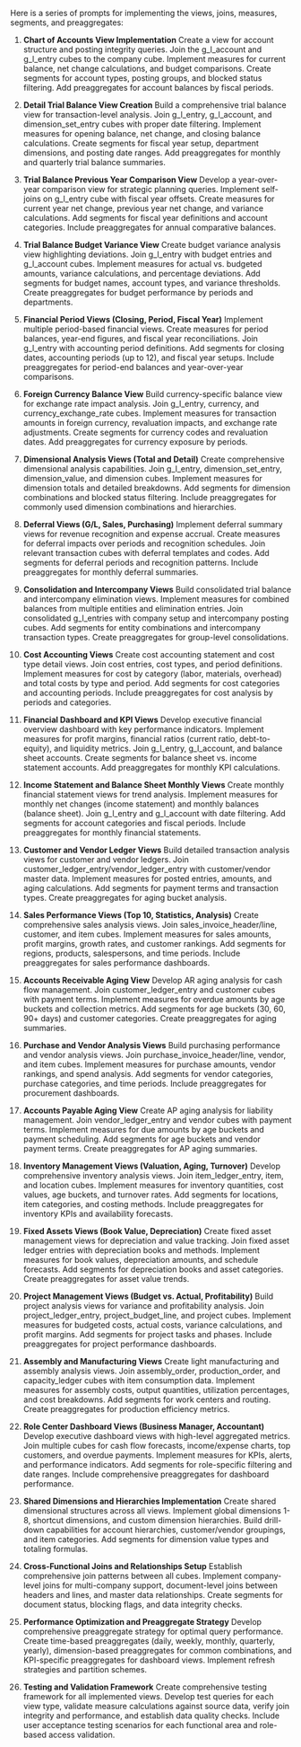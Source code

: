Here is a series of prompts for implementing the views, joins, measures, segments, and preaggregates:

1. **Chart of Accounts View Implementation**
   Create a view for account structure and posting integrity queries. Join the g_l_account and g_l_entry cubes to the company cube. Implement measures for current balance, net change calculations, and budget comparisons. Create segments for account types, posting groups, and blocked status filtering. Add preaggregates for account balances by fiscal periods.

2. **Detail Trial Balance View Creation**
   Build a comprehensive trial balance view for transaction-level analysis. Join g_l_entry, g_l_account, and dimension_set_entry cubes with proper date filtering. Implement measures for opening balance, net change, and closing balance calculations. Create segments for fiscal year setup, department dimensions, and posting date ranges. Add preaggregates for monthly and quarterly trial balance summaries.

3. **Trial Balance Previous Year Comparison View**
   Develop a year-over-year comparison view for strategic planning queries. Implement self-joins on g_l_entry cube with fiscal year offsets. Create measures for current year net change, previous year net change, and variance calculations. Add segments for fiscal year definitions and account categories. Include preaggregates for annual comparative balances.

4. **Trial Balance Budget Variance View**
   Create budget variance analysis view highlighting deviations. Join g_l_entry with budget entries and g_l_account cubes. Implement measures for actual vs. budgeted amounts, variance calculations, and percentage deviations. Add segments for budget names, account types, and variance thresholds. Create preaggregates for budget performance by periods and departments.

5. **Financial Period Views (Closing, Period, Fiscal Year)**
   Implement multiple period-based financial views. Create measures for period balances, year-end figures, and fiscal year reconciliations. Join g_l_entry with accounting period definitions. Add segments for closing dates, accounting periods (up to 12), and fiscal year setups. Include preaggregates for period-end balances and year-over-year comparisons.

6. **Foreign Currency Balance View**
   Build currency-specific balance view for exchange rate impact analysis. Join g_l_entry, currency, and currency_exchange_rate cubes. Implement measures for transaction amounts in foreign currency, revaluation impacts, and exchange rate adjustments. Create segments for currency codes and revaluation dates. Add preaggregates for currency exposure by periods.

7. **Dimensional Analysis Views (Total and Detail)**
   Create comprehensive dimensional analysis capabilities. Join g_l_entry, dimension_set_entry, dimension_value, and dimension cubes. Implement measures for dimension totals and detailed breakdowns. Add segments for dimension combinations and blocked status filtering. Include preaggregates for commonly used dimension combinations and hierarchies.

8. **Deferral Views (G/L, Sales, Purchasing)**
   Implement deferral summary views for revenue recognition and expense accrual. Create measures for deferral impacts over periods and recognition schedules. Join relevant transaction cubes with deferral templates and codes. Add segments for deferral periods and recognition patterns. Include preaggregates for monthly deferral summaries.

9. **Consolidation and Intercompany Views**
   Build consolidated trial balance and intercompany elimination views. Implement measures for combined balances from multiple entities and elimination entries. Join consolidated g_l_entries with company setup and intercompany posting cubes. Add segments for entity combinations and intercompany transaction types. Create preaggregates for group-level consolidations.

10. **Cost Accounting Views**
    Create cost accounting statement and cost type detail views. Join cost entries, cost types, and period definitions. Implement measures for cost by category (labor, materials, overhead) and total costs by type and period. Add segments for cost categories and accounting periods. Include preaggregates for cost analysis by periods and categories.

11. **Financial Dashboard and KPI Views**
    Develop executive financial overview dashboard with key performance indicators. Implement measures for profit margins, financial ratios (current ratio, debt-to-equity), and liquidity metrics. Join g_l_entry, g_l_account, and balance sheet accounts. Create segments for balance sheet vs. income statement accounts. Add preaggregates for monthly KPI calculations.

12. **Income Statement and Balance Sheet Monthly Views**
    Create monthly financial statement views for trend analysis. Implement measures for monthly net changes (income statement) and monthly balances (balance sheet). Join g_l_entry and g_l_account with date filtering. Add segments for account categories and fiscal periods. Include preaggregates for monthly financial statements.

13. **Customer and Vendor Ledger Views**
    Build detailed transaction analysis views for customer and vendor ledgers. Join customer_ledger_entry/vendor_ledger_entry with customer/vendor master data. Implement measures for posted entries, amounts, and aging calculations. Add segments for payment terms and transaction types. Create preaggregates for aging bucket analysis.

14. **Sales Performance Views (Top 10, Statistics, Analysis)**
    Create comprehensive sales analysis views. Join sales_invoice_header/line, customer, and item cubes. Implement measures for sales amounts, profit margins, growth rates, and customer rankings. Add segments for regions, products, salespersons, and time periods. Include preaggregates for sales performance dashboards.

15. **Accounts Receivable Aging View**
    Develop AR aging analysis for cash flow management. Join customer_ledger_entry and customer cubes with payment terms. Implement measures for overdue amounts by age buckets and collection metrics. Add segments for age buckets (30, 60, 90+ days) and customer categories. Create preaggregates for aging summaries.

16. **Purchase and Vendor Analysis Views**
    Build purchasing performance and vendor analysis views. Join purchase_invoice_header/line, vendor, and item cubes. Implement measures for purchase amounts, vendor rankings, and spend analysis. Add segments for vendor categories, purchase categories, and time periods. Include preaggregates for procurement dashboards.

17. **Accounts Payable Aging View**
    Create AP aging analysis for liability management. Join vendor_ledger_entry and vendor cubes with payment terms. Implement measures for due amounts by age buckets and payment scheduling. Add segments for age buckets and vendor payment terms. Create preaggregates for AP aging summaries.

18. **Inventory Management Views (Valuation, Aging, Turnover)**
    Develop comprehensive inventory analysis views. Join item_ledger_entry, item, and location cubes. Implement measures for inventory quantities, cost values, age buckets, and turnover rates. Add segments for locations, item categories, and costing methods. Include preaggregates for inventory KPIs and availability forecasts.

19. **Fixed Assets Views (Book Value, Depreciation)**
    Create fixed asset management views for depreciation and value tracking. Join fixed asset ledger entries with depreciation books and methods. Implement measures for book values, depreciation amounts, and schedule forecasts. Add segments for depreciation books and asset categories. Create preaggregates for asset value trends.

20. **Project Management Views (Budget vs. Actual, Profitability)**
    Build project analysis views for variance and profitability analysis. Join project_ledger_entry, project_budget_line, and project cubes. Implement measures for budgeted costs, actual costs, variance calculations, and profit margins. Add segments for project tasks and phases. Include preaggregates for project performance dashboards.

21. **Assembly and Manufacturing Views**
    Create light manufacturing and assembly analysis views. Join assembly_order, production_order, and capacity_ledger cubes with item consumption data. Implement measures for assembly costs, output quantities, utilization percentages, and cost breakdowns. Add segments for work centers and routing. Create preaggregates for production efficiency metrics.

22. **Role Center Dashboard Views (Business Manager, Accountant)**
    Develop executive dashboard views with high-level aggregated metrics. Join multiple cubes for cash flow forecasts, income/expense charts, top customers, and overdue payments. Implement measures for KPIs, alerts, and performance indicators. Add segments for role-specific filtering and date ranges. Include comprehensive preaggregates for dashboard performance.

23. **Shared Dimensions and Hierarchies Implementation**
    Create shared dimensional structures across all views. Implement global dimensions 1-8, shortcut dimensions, and custom dimension hierarchies. Build drill-down capabilities for account hierarchies, customer/vendor groupings, and item categories. Add segments for dimension value types and totaling formulas.

24. **Cross-Functional Joins and Relationships Setup**
    Establish comprehensive join patterns between all cubes. Implement company-level joins for multi-company support, document-level joins between headers and lines, and master data relationships. Create segments for document status, blocking flags, and data integrity checks.

25. **Performance Optimization and Preaggregate Strategy**
    Develop comprehensive preaggregate strategy for optimal query performance. Create time-based preaggregates (daily, weekly, monthly, quarterly, yearly), dimension-based preaggregates for common combinations, and KPI-specific preaggregates for dashboard views. Implement refresh strategies and partition schemes.

26. **Testing and Validation Framework**
    Create comprehensive testing framework for all implemented views. Develop test queries for each view type, validate measure calculations against source data, verify join integrity and performance, and establish data quality checks. Include user acceptance testing scenarios for each functional area and role-based access validation.